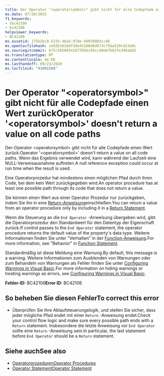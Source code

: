 ```yaml
---
title: Der Operator "<operatorsymbol>" gibt nicht für alle Codepfade einen Wert zurück
ms.date: 07/20/2015
f1_keywords:
- vbc42106
- bc42106
helpviewer_keywords:
- BC42106
ms.assetid: 175b2bc9-5233-462d-97de-9d97b003cc46
ms.openlocfilehash: ce92b163ddf3de43168d6d673c75ba520c423e0c
ms.sourcegitcommit: bf5c5850654187705bc94cc40ebfb62fe346ab02
ms.translationtype: MT
ms.contentlocale: de-DE
ms.lasthandoff: 09/23/2020
ms.locfileid: "91091508"
---
```

# <a name="operator-operatorsymbol-doesnt-return-a-value-on-all-code-paths"></a><span data-ttu-id="8876d-102">Der Operator "\<operatorsymbol>" gibt nicht für alle Codepfade einen Wert zurück</span><span class="sxs-lookup"><span data-stu-id="8876d-102">Operator '\<operatorsymbol>' doesn't return a value on all code paths</span></span>

<span data-ttu-id="8876d-103">Der-Operator \<operatorsymbol> gibt nicht für alle Codepfade einen Wert zurück.</span><span class="sxs-lookup"><span data-stu-id="8876d-103">Operator '\<operatorsymbol>' doesn't return a value on all code paths.</span></span> <span data-ttu-id="8876d-104">Wenn das Ergebnis verwendet wird, kann während der Laufzeit eine NULL-Verweisausnahme auftreten.</span><span class="sxs-lookup"><span data-stu-id="8876d-104">A null reference exception could occur at run time when the result is used.</span></span>  
  
 <span data-ttu-id="8876d-105">Eine Operatorprozedur hat mindestens einen möglichen Pfad durch ihren Code, bei dem kein Wert zurückgegeben wird.</span><span class="sxs-lookup"><span data-stu-id="8876d-105">An operator procedure has at least one possible path through its code that does not return a value.</span></span>  
  
 <span data-ttu-id="8876d-106">Sie können einen Wert aus einer Operator Prozedur nur zurückgeben, indem Sie ihn in eine [Return-Anweisung](../language-reference/statements/return-statement.md)einschließen.</span><span class="sxs-lookup"><span data-stu-id="8876d-106">You can return a value from an operator procedure only by including it in a [Return Statement](../language-reference/statements/return-statement.md).</span></span>  
  
 <span data-ttu-id="8876d-107">Wenn die Steuerung an die `End Operator` -Anweisung übergeben wird, gibt die Operatorprozedur den Standardwert für den Datentyp der Eigenschaft zurück.</span><span class="sxs-lookup"><span data-stu-id="8876d-107">If control passes to the `End Operator` statement, the operator procedure returns the default value of the property's data type.</span></span> <span data-ttu-id="8876d-108">Weitere Informationen finden Sie unter "Verhalten" in der [Function-Anweisung](../language-reference/statements/function-statement.md).</span><span class="sxs-lookup"><span data-stu-id="8876d-108">For more information, see "Behavior" in [Function Statement](../language-reference/statements/function-statement.md).</span></span>  
  
 <span data-ttu-id="8876d-109">Standardmäßig ist diese Meldung eine Warnung.</span><span class="sxs-lookup"><span data-stu-id="8876d-109">By default, this message is a warning.</span></span> <span data-ttu-id="8876d-110">Weitere Informationen zum Ausblenden von Warnungen oder zum Behandeln von Warnungen als Fehler finden Sie unter [Configuring Warnings in Visual Basic](/visualstudio/ide/configuring-warnings-in-visual-basic).</span><span class="sxs-lookup"><span data-stu-id="8876d-110">For more information on hiding warnings or treating warnings as errors, see [Configuring Warnings in Visual Basic](/visualstudio/ide/configuring-warnings-in-visual-basic).</span></span>  
  
 <span data-ttu-id="8876d-111">**Fehler-ID:** BC42106</span><span class="sxs-lookup"><span data-stu-id="8876d-111">**Error ID:** BC42106</span></span>  
  
## <a name="to-correct-this-error"></a><span data-ttu-id="8876d-112">So beheben Sie diesen Fehler</span><span class="sxs-lookup"><span data-stu-id="8876d-112">To correct this error</span></span>  
  
- <span data-ttu-id="8876d-113">Überprüfen Sie Ihre Ablaufsteuerungslogik, und stellen Sie sicher, dass jeder mögliche Pfad endet mit einer `Return` -Anweisung endet.</span><span class="sxs-lookup"><span data-stu-id="8876d-113">Check your control flow logic and make sure every possible path ends with a `Return` statement.</span></span> <span data-ttu-id="8876d-114">Insbesondere die letzte Anweisung vor `End Operator` sollte eine `Return` -Anweisung sein.</span><span class="sxs-lookup"><span data-stu-id="8876d-114">In particular, the last statement before `End Operator` should be a `Return` statement.</span></span>  
  
## <a name="see-also"></a><span data-ttu-id="8876d-115">Siehe auch</span><span class="sxs-lookup"><span data-stu-id="8876d-115">See also</span></span>

- [<span data-ttu-id="8876d-116">Operatorprozeduren</span><span class="sxs-lookup"><span data-stu-id="8876d-116">Operator Procedures</span></span>](../programming-guide/language-features/procedures/operator-procedures.md)
- [<span data-ttu-id="8876d-117">Operator Statement</span><span class="sxs-lookup"><span data-stu-id="8876d-117">Operator Statement</span></span>](../language-reference/statements/operator-statement.md)
